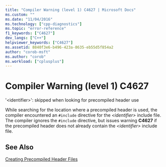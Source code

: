 ```yaml
---
title: "Compiler Warning (level 1) C4627 | Microsoft Docs"
ms.custom: ""
ms.date: "11/04/2016"
ms.technology: ["cpp-diagnostics"]
ms.topic: "error-reference"
f1_keywords: ["C4627"]
dev_langs: ["C++"]
helpviewer_keywords: ["C4627"]
ms.assetid: 8840f3e6-b496-423a-8635-eb55d5f854a2
author: "corob-msft"
ms.author: "corob"
ms.workload: ["cplusplus"]
---
```

# Compiler Warning (level 1) C4627
'\<identifier>': skipped when looking for precompiled header use  
  
 While searching for the location where a precompiled header is used, the compiler encountered an `#include` directive for the *\<identifier>* include file. The compiler ignores the `#include` directive, but issues warning **C4627** if the precompiled header does not already contain the *\<identifier>* include file.  
  
## See Also  
 [Creating Precompiled Header Files](../../build/reference/creating-precompiled-header-files.md)
